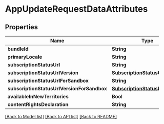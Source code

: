 # AppUpdateRequestDataAttributes

## Properties
Name | Type | Description | Notes
------------ | ------------- | ------------- | -------------
**bundleId** | **String** |  | [optional] 
**primaryLocale** | **String** |  | [optional] 
**subscriptionStatusUrl** | **String** |  | [optional] 
**subscriptionStatusUrlVersion** | [**SubscriptionStatusUrlVersion**](SubscriptionStatusUrlVersion.md) |  | [optional] 
**subscriptionStatusUrlForSandbox** | **String** |  | [optional] 
**subscriptionStatusUrlVersionForSandbox** | [**SubscriptionStatusUrlVersion**](SubscriptionStatusUrlVersion.md) |  | [optional] 
**availableInNewTerritories** | **Bool** |  | [optional] 
**contentRightsDeclaration** | **String** |  | [optional] 

[[Back to Model list]](../README.md#documentation-for-models) [[Back to API list]](../README.md#documentation-for-api-endpoints) [[Back to README]](../README.md)


